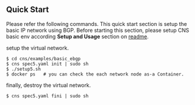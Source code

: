 
## Quick Start

Please refer the following commands. This quick start section is
setup the basic IP network using BGP. Before starting this section,
please setup CNS basic env according **Setup and Usage** section
on [readme](README.md).

setup the virtual network.
```
$ cd cns/examples/basic_ebgp
$ cns spec5.yaml init | sudo sh
$ ./setup5.sh
$ docker ps   # you can check the each network node as-a Container.
```

finally, destroy the virtual network.
```
$ cns spec5.yaml fini | sudo sh
```
